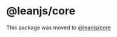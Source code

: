 # @leanjs/core

This package was moved to [@leanjs/core](https://github.com/leanjs/leanjs/tree/main/packages/core)
